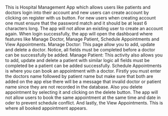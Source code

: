 This is Hospital Management App which allows users like patients and doctors login into their account and new users can create account by clicking on register with us button.
For new users when creating account one must ensure that the password match and it should be at least 6 characters long. The app will not allow an existing user to create an account again.
When login successfully, the app will open the dashboard where features like Manage Doctor, Manage Patient, Schedule Appointments and View Appointments.
Manage Doctor: This page allow you to add, update and delete a doctor. Notice, all fields must be completed before a doctor can be successfully be added.
Manage Patient: This activity also allows you to add, update and delete a patient with similar logic all fields must be completed be a patient can be added successfully.
Schedule Appointments is where you can book an appointment with a doctor. Firstly you must enter the doctors name followed by patient name but make sure that both are added on the app else 
there will be a message that invalid doctor or patient name since they are not recorded in the database.
Also you delete appointment by selecting it and clicking on the delete button. The app will not allow users to book the same appointment at the same time and date in oder to prevent schedule conflict.
And lastly, the View Appointments. This is where all booked appointment appears. 
